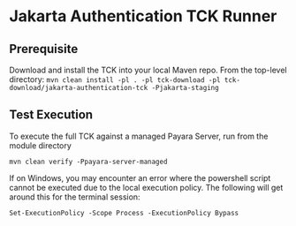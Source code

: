 # Jakarta Authentication TCK Runner

## Prerequisite

Download and install the TCK into your local Maven repo.
From the top-level directory: `mvn clean install -pl . -pl tck-download -pl tck-download/jakarta-authentication-tck -Pjakarta-staging`

## Test Execution

To execute the full TCK against a managed Payara Server, run from the module directory

```
mvn clean verify -Ppayara-server-managed
```

If on Windows, you may encounter an error where the powershell script cannot be executed due to the local execution policy.
The following will get around this for the terminal session:

```
Set-ExecutionPolicy -Scope Process -ExecutionPolicy Bypass
```

